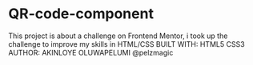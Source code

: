 # QR-code-component
This project is about a challenge on Frontend Mentor, i took up the challenge to improve my skills in HTML/CSS
BUILT WITH:
HTML5
CSS3
AUTHOR:
AKINLOYE OLUWAPELUMI
@pelzmagic
